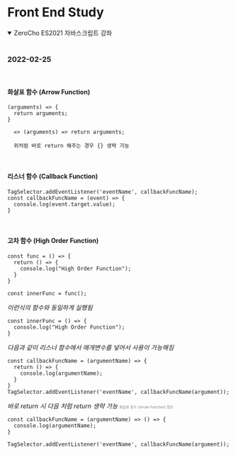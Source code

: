 # Front End Study

<details open>
<summary>ZeroCho ES2021 자바스크립트 강좌</summary>

<br>

### 2022-02-25

<br>

#### 화살표 함수 (Arrow Function)

```
(arguments) => {
  return arguments;
}

  => (arguments) => return arguments;

  위처럼 바로 return 해주는 경우 {} 생략 가능
```

<br>

#### 리스너 함수 (Callback Function)

```
TagSelector.addEventListener('eventName', callbackFuncName);
const callbackFuncName = (event) => {
  console.log(event.target.value);
}
```

<br>

#### 고차 함수 (High Order Function)

```
const func = () => {
  return () => {
    console.log("High Order Function");
  }
}

const innerFunc = func();
```

<i>이런식의 함수와 동일하게 실행됨</i>

```
const innerFunc = () => {
  console.log("High Order Function");
}
```

<i>다음과 같이 리스너 함수에서 매개변수를 넣어서 사용이 가능해짐</i>

```
const callbackFuncName = (argumentName) => {
  return () => {
    console.log(argumentName);
  }
}
TagSelector.addEventListener('eventName', callbackFuncName(argument));
```

<i>바로 return 시 다음 처럼 return 생략 가능</i>
<span style="font-size: 8px; color: gray;">화살표 함수 (Arrow Function) 참조</span>

```
const callbackFuncName = (argumentName) => () => {
  console.log(argumentName);
}

TagSelector.addEventListener('eventName', callbackFuncName(argument));
```

</details>
